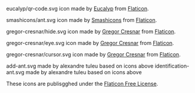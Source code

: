 eucalyp/qr-code.svg icon made by [Eucalyp](https://www.flaticon.com/authors/eucalyp) from [Flaticon](www.flaticon.com).

smashicons/ant.svg icon made by [Smashicons](https://www.flaticon.com/authors/smashicons) from [Flaticon](www.flaticon.com).

gregor-cresnar/hide.svg icon made by [Gregor Cresnar](https://www.flaticon.com/authors/gregor-cresnar) from [Flaticon](www.flaticon.com).

gregor-cresnar/eye.svg icon made by [Gregor Cresnar](https://www.flaticon.com/authors/gregor-cresnar) from [Flaticon](www.flaticon.com).

gregor-cresnar/cursor.svg icon made by [Gregor Cresnar](https://www.flaticon.com/authors/gregor-cresnar) from [Flaticon](www.flaticon.com).

add-ant.svg made by alexandre tuleu based on icons above
identification-ant.svg made by alexandre tuleu based on icons above

These icons are publisgghed under the [Flaticon Free License](https://file000.flaticon.com/downloads/license/license.pdf).
